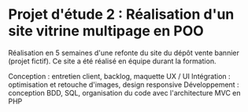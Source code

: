 # Projet d'étude 2 : Réalisation d'un site vitrine multipage en POO

Réalisation en 5 semaines d'une refonte du site du dépôt vente bannier (projet fictif). 
Ce site a été réalisé en équipe durant la formation.

Conception : entretien client, backlog, maquette UX / UI
Intégration : optimisation et retouche d'images, design responsive
Développement : conception BDD, SQL, organisation du code avec l'architecture MVC en PHP
